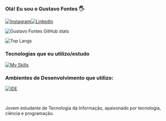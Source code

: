 ### Olá! Eu sou o Gustavo Fontes 🖐️


[![Instagram](https://img.shields.io/badge/Instagram-E4405F?style=for-the-badge&logo=instagram&logoColor=white)](https://www.instagram.com/gustavo_f0ntz/)[![Linkedin](https://img.shields.io/badge/LinkedIn-0077B5?style=for-the-badge&logo=linkedin&logoColor=white)](https://www.linkedin.com/in/gustavo-fontes-b4747322a/)

![Gustavo Fontes GitHub stats](https://github-readme-stats.vercel.app/api?username=gustavo-f0ntz&show_icons=true&theme=dark)

![Top Langs](https://github-readme-stats.vercel.app/api/top-langs/?username=gustavo-f0ntz&layout=compact)


### Tecnologias que eu utilizo/estudo

[![My Skills](https://skillicons.dev/icons?i=js,html,css,nodejs,c,py)](https://skillicons.dev)

### Ambientes de Desenvolvimento que utilizo:

[![IDE](https://skillicons.dev/icons?i=vscode,replit)](https://skillicons.dev)


<div> <br>

Jovem estudante de Tecnologia da Informação, apaixonado por tecnologia, ciência e programação.



